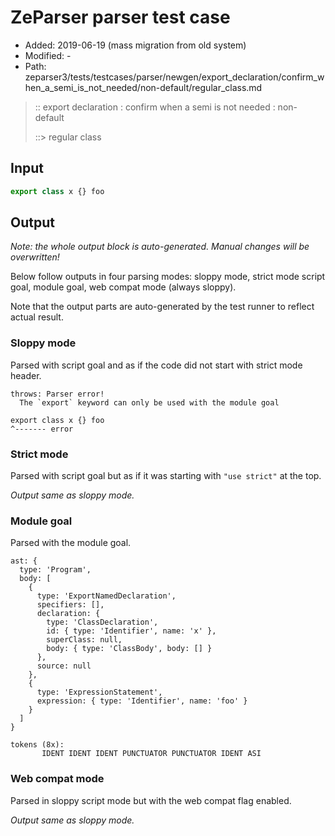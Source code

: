 # ZeParser parser test case

- Added: 2019-06-19 (mass migration from old system)
- Modified: -
- Path: zeparser3/tests/testcases/parser/newgen/export_declaration/confirm_when_a_semi_is_not_needed/non-default/regular_class.md

> :: export declaration : confirm when a semi is not needed : non-default
>
> ::> regular class

## Input

`````js
export class x {} foo
`````

## Output

_Note: the whole output block is auto-generated. Manual changes will be overwritten!_

Below follow outputs in four parsing modes: sloppy mode, strict mode script goal, module goal, web compat mode (always sloppy).

Note that the output parts are auto-generated by the test runner to reflect actual result.

### Sloppy mode

Parsed with script goal and as if the code did not start with strict mode header.

`````
throws: Parser error!
  The `export` keyword can only be used with the module goal

export class x {} foo
^------- error
`````

### Strict mode

Parsed with script goal but as if it was starting with `"use strict"` at the top.

_Output same as sloppy mode._

### Module goal

Parsed with the module goal.

`````
ast: {
  type: 'Program',
  body: [
    {
      type: 'ExportNamedDeclaration',
      specifiers: [],
      declaration: {
        type: 'ClassDeclaration',
        id: { type: 'Identifier', name: 'x' },
        superClass: null,
        body: { type: 'ClassBody', body: [] }
      },
      source: null
    },
    {
      type: 'ExpressionStatement',
      expression: { type: 'Identifier', name: 'foo' }
    }
  ]
}

tokens (8x):
       IDENT IDENT IDENT PUNCTUATOR PUNCTUATOR IDENT ASI
`````


### Web compat mode

Parsed in sloppy script mode but with the web compat flag enabled.

_Output same as sloppy mode._
